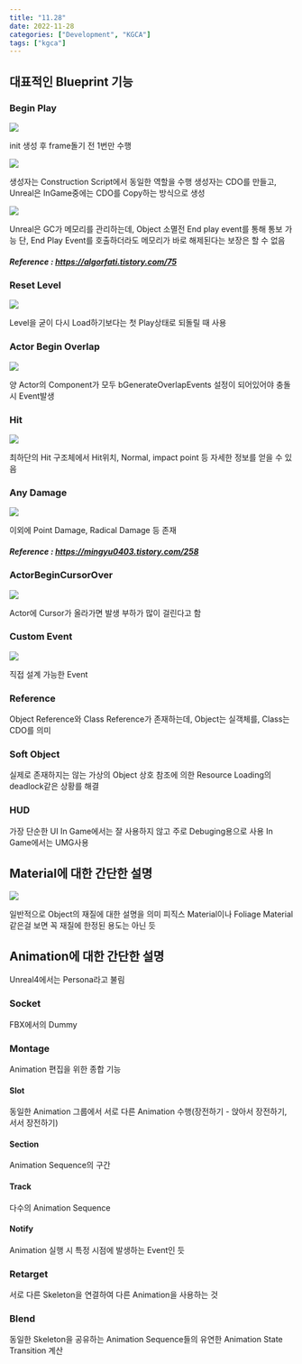```yaml
---
title: "11.28"
date: 2022-11-28
categories: ["Development", "KGCA"]
tags: ["kgca"]
---
```

## 대표적인 Blueprint 기능
### Begin Play

![](/images/36d5e29c-6f7b-42a1-b5bd-e120f2649db6-image.JPG)

init
생성 후 frame돌기 전 1번만 수행

![](/images/1eb2e21b-4d6e-4f76-91c0-2cfcc32e6ed7-image.JPG)

생성자는 Construction Script에서 동일한 역할을 수행
생성자는 CDO를 만들고, Unreal은 InGame중에는 CDO를 Copy하는 방식으로 생성

![](/images/0351fc52-af27-4030-bd35-d34f7a4af858-image.JPG)

Unreal은 GC가 메모리를 관리하는데, Object 소멸전 End play event를 통해 통보 가능
단, End Play Event를 호출하더라도 메모리가 바로 해제된다는 보장은 할 수 없음
##### _Reference_ : https://algorfati.tistory.com/75

### Reset Level

![](/images/87a2a667-ea60-42b4-b763-7ae0dbf8167b-image.JPG)

Level을 굳이 다시 Load하기보다는 첫 Play상태로 되돌릴 때 사용

### Actor Begin Overlap

![](/images/fbb9b5ec-ed4e-47f1-968d-7f584ef18b7d-image.JPG)

양 Actor의 Component가 모두 bGenerateOverlapEvents 설정이 되어있어야 충돌 시 Event발생 

### Hit

![](/images/9184b372-5e61-470e-b4d5-dfe6ba2cf28a-image.JPG)

최하단의 Hit 구조체에서 Hit위치, Normal, impact point 등 자세한 정보를 얻을 수 있음

### Any Damage

![](/images/b545e041-18aa-4153-a7e2-040a820816aa-image.JPG)

이외에 Point Damage, Radical Damage 등 존재
##### _Reference_ : https://mingyu0403.tistory.com/258

### ActorBeginCursorOver

![](/images/827762e0-c9bf-41c4-94e1-556244ae92b2-image.JPG)

Actor에 Cursor가 올라가면 발생
부하가 많이 걸린다고 함

### Custom Event

![](/images/b32b2583-fd3b-4f6d-b321-f9efbe538786-image.JPG)

직접 설계 가능한 Event

### Reference
Object Reference와 Class Reference가 존재하는데, Object는 실객체를, Class는 CDO를 의미

### Soft Object
실제로 존재하지는 않는 가상의 Object
상호 참조에 의한 Resource Loading의 deadlock같은 상황를 해결

### HUD
가장 단순한 UI
In Game에서는 잘 사용하지 않고 주로 Debuging용으로 사용
In Game에서는 UMG사용

## Material에 대한 간단한 설명

![](/images/a3399a99-3769-4995-82ba-e022e7937593-image.JPG)

일반적으로 Object의 재질에 대한 설명을 의미
피직스 Material이나 Foliage Material같은걸 보면 꼭 재질에 한정된 용도는 아닌 듯

## Animation에 대한 간단한 설명
Unreal4에서는 Persona라고 불림
### Socket
FBX에서의 Dummy
### Montage
Animation 편집을 위한 종합 기능
#### Slot
동일한 Animation 그룹에서 서로 다른 Animation 수행(장전하기 - 앉아서 장전하기, 서서 장전하기)
#### Section
Animation Sequence의 구간
#### Track
다수의 Animation Sequence
#### Notify
Animation 실행 시 특정 시점에 발생하는 Event인 듯
### Retarget
서로 다른 Skeleton을 연결하여 다른 Animation을 사용하는 것
### Blend
동일한 Skeleton을 공유하는 Animation Sequence들의 유연한 Animation State Transition 계산